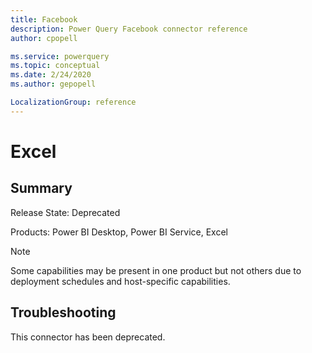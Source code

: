 ```yaml
---
title: Facebook
description: Power Query Facebook connector reference
author: cpopell

ms.service: powerquery
ms.topic: conceptual
ms.date: 2/24/2020
ms.author: gepopell

LocalizationGroup: reference
---
```


# Excel
 
## Summary
 
Release State: Deprecated

Products: Power BI Desktop, Power BI Service, Excel

>[!Note]
> Some capabilities may be present in one product but not others due to deployment schedules and host-specific capabilities.
 
 
## Troubleshooting

This connector has been deprecated.
